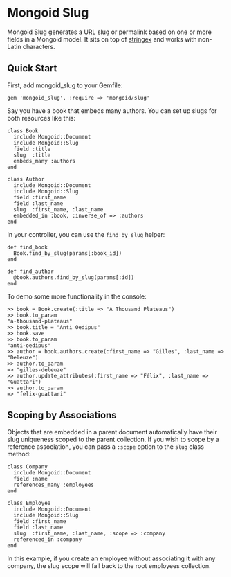 Mongoid Slug
============

Mongoid Slug generates a URL slug or permalink based on one or more fields in a Mongoid model. It sits on top of [stringex](https://github.com/rsl/stringex) and works with non-Latin characters.

Quick Start
---------------

First, add mongoid_slug to your Gemfile:

    gem 'mongoid_slug', :require => 'mongoid/slug'

Say you have a book that embeds many authors. You can set up slugs for both resources like this:

    class Book
      include Mongoid::Document
      include Mongoid::Slug
      field :title
      slug  :title
      embeds_many :authors
    end

    class Author
      include Mongoid::Document
      include Mongoid::Slug
      field :first_name
      field :last_name
      slug  :first_name, :last_name
      embedded_in :book, :inverse_of => :authors
    end

In your controller, you can use the `find_by_slug` helper:

    def find_book
      Book.find_by_slug(params[:book_id])
    end

    def find_author
      @book.authors.find_by_slug(params[:id])
    end

To demo some more functionality in the console:

    >> book = Book.create(:title => "A Thousand Plateaus")
    >> book.to_param
    "a-thousand-plateaus"
    >> book.title = "Anti Oedipus"
    >> book.save
    >> book.to_param
    "anti-oedipus"
    >> author = book.authors.create(:first_name => "Gilles", :last_name => "Deleuze")
    >> author.to_param
    => "gilles-deleuze"
    >> author.update_attributes(:first_name => "Félix", :last_name => "Guattari")
    >> author.to_param
    => "felix-guattari"

Scoping by Associations
-----------------------

Objects that are embedded in a parent document automatically have their slug uniqueness scoped to the parent collection. If you wish to scope by a reference association, you can pass a `:scope` option to the `slug` class method:

    class Company
      include Mongoid::Document
      field :name
      references_many :employees
    end

    class Employee
      include Mongoid::Document
      include Mongoid::Slug
      field :first_name
      field :last_name
      slug  :first_name, :last_name, :scope => :company
      referenced_in :company
    end

In this example, if you create an employee without associating it with any company, the slug scope will fall back to the root employees collection.

